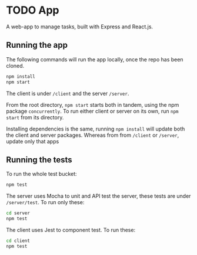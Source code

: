 # TODO App

A web-app to manage tasks, built with Express and React.js.

## Running the app

The following commands will run the app locally, once the repo has been cloned.

```bash
npm install
npm start
```

The client is under `/client` and the server `/server`.

From the root directory, `npm start` starts both in tandem, using the npm package `concurrently`. To run either client or server on its own, run `npm start` from its directory.

Installing dependencies is the same, running `npm install` will update both the client and server packages. Whereas from from `/client` or `/server`, update only that apps

## Running the tests

To run the whole test bucket:

```bash
npm test
```

The server uses Mocha to unit and API test the server, these tests are under `/server/test`. To run only these:

```bash
cd server
npm test
```

The client uses Jest to component test. To run these:

```bash
cd client
npm test
```

